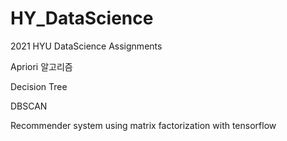 # HY_DataScience
2021 HYU DataScience Assignments

Apriori 알고리즘

Decision Tree

DBSCAN

Recommender system using matrix factorization with tensorflow

